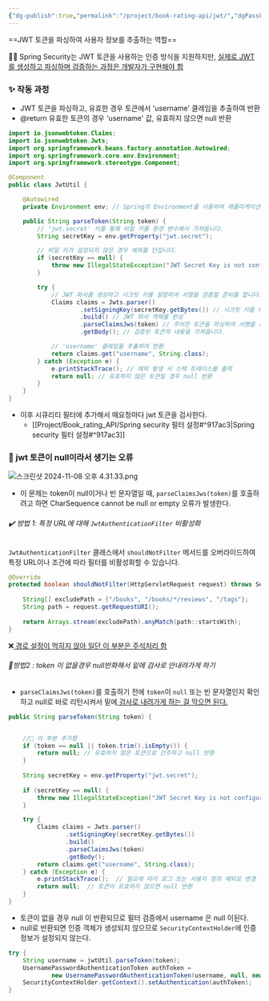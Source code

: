 ```yaml
---
{"dg-publish":true,"permalink":"/project/book-rating-api/jwt/","dgPassFrontmatter":true,"noteIcon":""}
---
```



==JWT 토큰을 파싱하여 사용자 정보를 추출하는 역할==


👩‍💻 Spring Security는 JWT 토큰을 사용하는 인증 방식을 지원하지만, <u>실제로 JWT를 생성하고 파싱하며 검증하는 과정은 개발자가 구현해야 함</u>


### ✨ 작동 과정
 * JWT 토큰을 파싱하고, 유효한 경우 토큰에서 'username' 클레임을 추출하여 반환
 * @return 유효한 토큰의 경우 'username' 값, 유효하지 않으면 null 반환


```java
import io.jsonwebtoken.Claims;
import io.jsonwebtoken.Jwts;
import org.springframework.beans.factory.annotation.Autowired;
import org.springframework.core.env.Environment;
import org.springframework.stereotype.Component;

@Component
public class JwtUtil {

    @Autowired
    private Environment env; // Spring의 Environment를 사용하여 애플리케이션 프로퍼티에 접근

    public String parseToken(String token) {
        // 'jwt.secret' 키를 통해 비밀 키를 환경 변수에서 가져옵니다.
        String secretKey = env.getProperty("jwt.secret");

        // 비밀 키가 설정되지 않은 경우 예외를 던집니다.
        if (secretKey == null) {
            throw new IllegalStateException("JWT Secret Key is not configured in environment properties.");
        }

        try {
            // JWT 파서를 생성하고 시크릿 키를 설정하여 서명을 검증할 준비를 합니다.
            Claims claims = Jwts.parser()
                    .setSigningKey(secretKey.getBytes()) // 시크릿 키를 바이트 배열로 변환하여 설정
                    .build() // JWT 파서 객체를 완성
                    .parseClaimsJws(token) // 주어진 토큰을 파싱하여 서명을 검증합니다.
                    .getBody(); // 검증된 토큰의 내용을 가져옵니다.

            // 'username' 클레임을 추출하여 반환
            return claims.get("username", String.class);
        } catch (Exception e) {
            e.printStackTrace(); // 예외 발생 시 스택 트레이스를 출력
            return null; // 유효하지 않은 토큰일 경우 null 반환
        }
    }
}
```


- 이후 시큐리티 필터에 추가해서 매요청마다 jwt 토큰을 검사한다.
	- [[Project/Book_rating_API/Spring security 필터 설정#^917ac3\|Spring security 필터 설정#^917ac3]]




###  🚨 jwt 토큰이 null이라서 생기는 오류
![스크린샷 2024-11-08 오후 4.31.33.png](/img/user/images/%EC%8A%A4%ED%81%AC%EB%A6%B0%EC%83%B7%202024-11-08%20%EC%98%A4%ED%9B%84%204.31.33.png)


- 이 문제는 token이 null이거나 빈 문자열일 때, `parseClaimsJws(token)`를 호출하려고 하면 CharSequence cannot be null or empty 오류가 발생한다.


###### ✔️ 방법 1: 특정 URL에 대해 `JwtAuthenticationFilter` 비활성화

`JwtAuthenticationFilter` 클래스에서 `shouldNotFilter` 메서드를 오버라이드하여 특정 URL이나 조건에 따라 필터를 비활성화할 수 있습니다.

```java
@Override  
protected boolean shouldNotFilter(HttpServletRequest request) throws ServletException {  
  
    String[] excludePath = {"/books", "/books/*/reviews", "/tags"};  
    String path = request.getRequestURI();  
  
    return Arrays.stream(excludePath).anyMatch(path::startsWith);  
}
```

❌<u>  경로 설정이 먹히지 않아 일단 이 부분은 주석처리 함 </u>



###### 🎉방법2 : token 이 없을경우 null반화해서 밑에 검사로 안내려가게 하기

- `parseClaimsJws(token)`를 호출하기 전에 `token`이 `null` 또는 빈 문자열인지 확인하고 null로 바로 리턴시켜서 밑에<u> 검사로 내려가게 하는 걸 막으면 된다.</u>

```java
public String parseToken(String token) {  


	//👋 이 부분 추가함 
    if (token == null || token.trim().isEmpty()) {  
        return null; // 유효하지 않은 토큰으로 간주하고 null 반환  
    }  
  
    String secretKey = env.getProperty("jwt.secret");  
  
    if (secretKey == null) {  
        throw new IllegalStateException("JWT Secret Key is not configured in environment properties.");  
    }  

    try {  
        Claims claims = Jwts.parser()  
                .setSigningKey(secretKey.getBytes())  
                .build()  
                .parseClaimsJws(token)  
                .getBody();  
        return claims.get("username", String.class);  
    } catch (Exception e) {  
        e.printStackTrace();  // 필요에 따라 로그 또는 사용자 정의 예외로 변경 가능  
        return null;  // 토큰이 유효하지 않으면 null 반환  
    }  
}
```


- 토큰이 없을 경우 null 이 반환되므로  필터 검증에서  username 은 null 이된다.
- null로 반환되면 인증 객체가 생성되지 않으므로 `SecurityContextHolder`에 인증 정보가 설정되지 않는다.
```java
try {  
    String username = jwtUtil.parseToken(token);  
    UsernamePasswordAuthenticationToken authToken =  
            new UsernamePasswordAuthenticationToken(username, null, new ArrayList<>());  
    SecurityContextHolder.getContext().setAuthentication(authToken);  
}
```
